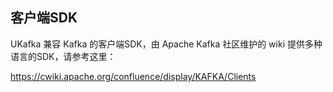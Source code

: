 

## 客户端SDK

UKafka 兼容 Kafka 的客户端SDK，由 Apache Kafka 社区维护的 wiki 提供多种语言的SDK，请参考这里：

<https://cwiki.apache.org/confluence/display/KAFKA/Clients>
